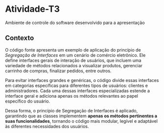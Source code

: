 # Atividade-T3
Ambiente de controle do software desenvolvido para a apresentação

## Contexto

O código fonte apresenta um exemplo de aplicação do princípio de *Segregação de Interfaces* em um cenário de comércio eletrônico. Ele define interfaces gerais de interação de usuários, que incluem uma variedade de métodos relacionados a visualizar produtos, gerenciar carrinho de compras, finalizar pedidos, entre outros. 

Para evitar interfaces grandes e genéricas, o código divide essas interfaces em categorias específicas para diferentes tipos de usuários: clientes e administradores. Cada uma dessas interfaces especializadas estende a interface geral e adiciona apenas os métodos relevantes ao papel específico do usuário. 

Dessa forma, o princípio de Segregação de Interfaces é aplicado, garantindo que as classes implementem **apenas os métodos pertinentes a suas funcionalidades**, tornando o código mais modular, legível e adaptável às diferentes necessidades dos usuários.